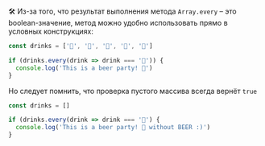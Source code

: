🛠 Из-за того, что результат выполнения метода `Array.every` – это boolean-значение, метод можно удобно использовать прямо в условных конструкциях:

```js
const drinks = ['🍺', '🍺', '🍺', '🍺', '🍺']

if (drinks.every(drink => drink === '🍺')) {
  console.log('This is a beer party! 🎉')
}
```
Но следует помнить, что проверка пустого массива всегда вернёт `true`

```js
const drinks = []

if (drinks.every(drink => drink === '🍺') {
  console.log('This is a beer party! 🎉 without BEER :)')
}
```

